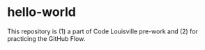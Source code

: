 # hello-world
This repository is (1) a part of Code Louisville pre-work and (2) for practicing the GitHub Flow.
